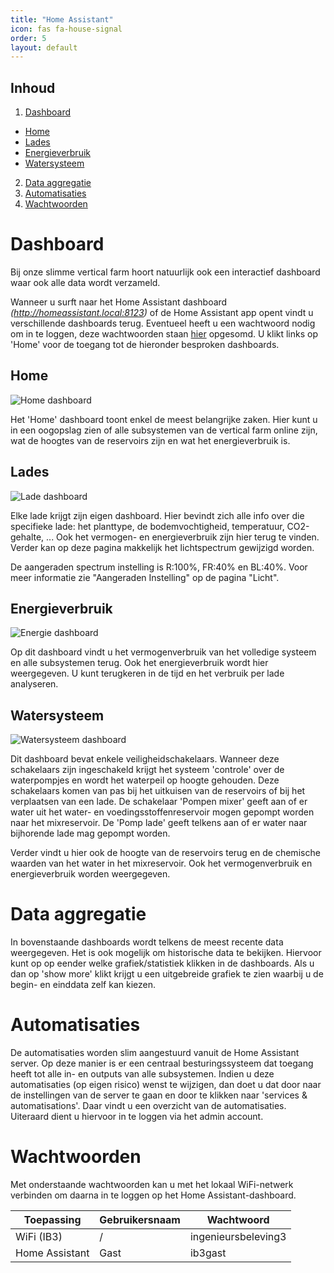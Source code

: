 ```yaml
---
title: "Home Assistant"
icon: fas fa-house-signal
order: 5
layout: default
---
```


## Inhoud 
1. [Dashboard](#dashboard)
  - [Home](#home)
  - [Lades](#lades)
  - [Energieverbruik](#energieverbruik)
  - [Watersysteem](#watersysteem)
2. [Data aggregatie](#data-aggregatie)
3. [Automatisaties](#automatisaties)
4. [Wachtwoorden](#wachtwoorden)

# Dashboard

Bij onze slimme vertical farm hoort natuurlijk ook een interactief dashboard waar ook alle data wordt verzameld. 

Wanneer u surft naar het Home Assistant dashboard <em>(http://homeassistant.local:8123)</em> of de Home Assistant app opent vindt u verschillende dashboards terug. Eventueel heeft u een wachtwoord nodig om in te loggen, deze wachtwoorden staan [hier](#wachtwoorden) opgesomd. U klikt links op 'Home' voor de toegang tot de hieronder besproken dashboards.

## Home

<img src="{{ '/assets/img/HomeAssistant/HomeAssistant_Home.png' | relative_url }}" alt="Home dashboard" />

Het 'Home' dashboard toont enkel de meest belangrijke zaken. Hier kunt u in een oogopslag zien of alle subsystemen van de vertical farm online zijn, wat de hoogtes van de reservoirs zijn en wat het energieverbruik is.

## Lades

<img src="{{ '/assets/img/HomeAssistant/HomeAssistant_Lade1.png' | relative_url }}" alt="Lade dashboard" />

Elke lade krijgt zijn eigen dashboard. Hier bevindt zich alle info over die specifieke lade: het planttype, de bodemvochtigheid, temperatuur, CO2-gehalte, ... Ook het vermogen- en energieverbruik zijn hier terug te vinden. Verder kan op deze pagina makkelijk het lichtspectrum gewijzigd worden.

De aangeraden spectrum instelling is R:100%, FR:40% en BL:40%. Voor meer informatie zie "Aangeraden Instelling" op de pagina "Licht". 

## Energieverbruik

<img src="{{ '/assets/img/HomeAssistant/HomeAssistant_Energieverbruik.png' | relative_url }}" alt="Energie dashboard" />

Op dit dashboard vindt u het vermogenverbruik van het volledige systeem en alle subsystemen terug. Ook het energieverbruik wordt hier weergegeven. U kunt terugkeren in de tijd en het verbruik per lade analyseren.

## Watersysteem

<img src="{{ '/assets/img/HomeAssistant/HomeAssistant_Watersysteem.png' | relative_url }}" alt="Watersysteem dashboard" />

Dit dashboard bevat enkele veiligheidschakelaars. Wanneer deze schakelaars zijn ingeschakeld krijgt het systeem 'controle' over de waterpompjes en wordt het waterpeil op hoogte gehouden. Deze schakelaars komen van pas bij het uitkuisen van de reservoirs of bij het verplaatsen van een lade. De schakelaar 'Pompen mixer' geeft aan of er water uit het water- en voedingsstoffenreservoir mogen gepompt worden naar het mixreservoir. De 'Pomp lade' geeft telkens aan of er water naar bijhorende lade mag gepompt worden.

Verder vindt u hier ook de hoogte van de reservoirs terug en de chemische waarden van het water in het mixreservoir. Ook het vermogenverbruik en energieverbruik worden weergegeven.

# Data aggregatie

In bovenstaande dashboards wordt telkens de meest recente data weergegeven. Het is ook mogelijk om historische data te bekijken. Hiervoor kunt op op eender welke grafiek/statistiek klikken in de dashboards. Als u dan op 'show more' klikt krijgt u een uitgebreide grafiek te zien waarbij u de begin- en einddata zelf kan kiezen.

# Automatisaties

De automatisaties worden slim aangestuurd vanuit de Home Assistant server. Op deze manier is er een centraal besturingssysteem dat toegang heeft tot alle in- en outputs van alle subsystemen. Indien u deze automatisaties (op eigen risico) wenst te wijzigen, dan doet u dat door naar de instellingen van de server te gaan en door te klikken naar 'services & automatisations'. Daar vindt u een overzicht van de automatisaties. Uiteraard dient u hiervoor in te loggen via het admin account.

# Wachtwoorden

Met onderstaande wachtwoorden kan u met het lokaal WiFi-netwerk verbinden om daarna in te loggen op het Home Assistant-dashboard. 

| Toepassing           | Gebruikersnaam | Wachtwoord           |
|----------------------|----------------|----------------------|
| WiFi (IB3)           | /              | ingenieursbeleving3  |
| Home Assistant       | Gast           | ib3gast              |
